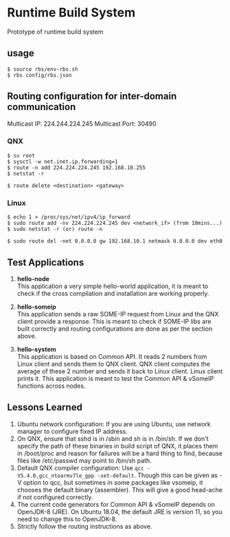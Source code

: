 # Runtime Build System
Prototype of runtime build system

## usage
```
$ source rbs/env-rbs.sh
$ rbs config/rbs.json
```


## Routing configuration for inter-domain communication

Multicast IP: 224.244.224.245
Multicast Port: 30490

### QNX
```
$ su root
$ sysctl -w net.inet.ip.forwarding=1
$ route -n add 224.224.224.245 192.168.10.255
$ netstat -r

$ route delete <destination> <gateway>
```

### Linux
```
$ echo 1 > /proc/sys/net/ipv4/ip_forward
$ sudo route add -nv 224.224.224.245 dev <network_if> (from 10mins...)
$ sudo netstat -r (or) route -n

$ sudo route del -net 0.0.0.0 gw 192.168.10.1 netmask 0.0.0.0 dev eth0
```


## Test Applications
1. **hello-node**  
This application a very simple hello-world application, it is meant to check if the cross compilation and installation are working properly.  

2. **hello-someip**  
This application sends a raw SOME-IP request from Linux and the QNX client provide a response. This is meant to check if SOME-IP libs are built correctly and routing configurations are done as per the section above.  

3. **hello-system**  
This application is based on Common API. It reads 2 numbers from Linux client and sends them to QNX client. QNX client computes the average of these 2 number and sends it back to Linux client. Linux client prints it. This application is meant to test the Common API & vSomeIP functions across nodes.  



## Lessons Learned

1. Ubuntu network configuration: If you are using Ubuntu, use network manager to configure fixed IP address.
2. On QNX, ensure that sshd is in /sbin and sh is in /bin/sh. If we don't specify the path of these binaries in build script of QNX, it places them in /boot/proc and reason for failures will be a hard thing to find, because files like /etc/passwd may point to /bin/sh path.
3. Default QNX compiler configuration: Use ```qcc -V5.4.0,gcc_ntoarmv7le_gpp -set-default```. Though this can be given as -V option to qcc, but sometimes in some packages like vsomeip, it chooses the default binary (assembler). This will give a good head-ache if not configured correctly.
4. The current code generators for Common API & vSomeIP depends on OpenJDK-8 (JRE). On Ubuntu 18.04, the default JRE is version 11, so you need to change this to OpenJDK-8.
5. Strictly follow the routing instructions as above.

